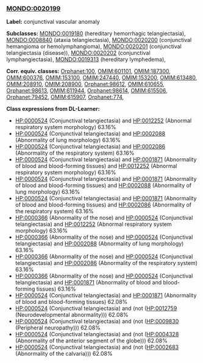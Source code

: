 
### [MONDO:0020199](http://purl.obolibrary.org/obo/MONDO_0020199)
**Label:** conjunctival vascular anomaly

**Subclasses:** [MONDO:0019180](http://purl.obolibrary.org/obo/MONDO_0019180) (hereditary hemorrhagic telangiectasia), [MONDO:0008840](http://purl.obolibrary.org/obo/MONDO_0008840) (ataxia telangiectasia), [MONDO:0020200](http://purl.obolibrary.org/obo/MONDO_0020200) (conjunctival hemangioma or hemolymphangioma), [MONDO:0020201](http://purl.obolibrary.org/obo/MONDO_0020201) (conjunctival telangiectasia (disease)), [MONDO:0020202](http://purl.obolibrary.org/obo/MONDO_0020202) (conjunctival lymphangiectasia), [MONDO:0019313](http://purl.obolibrary.org/obo/MONDO_0019313) (hereditary lymphedema), 

**Corr. equiv. classes:** [Orphanet:100](http://www.orpha.net/ORDO/Orphanet_100), [OMIM:601101](http://purl.obolibrary.org/obo/OMIM_601101), [OMIM:187300](http://purl.obolibrary.org/obo/OMIM_187300), [OMIM:600376](http://purl.obolibrary.org/obo/OMIM_600376), [OMIM:153100](http://purl.obolibrary.org/obo/OMIM_153100), [OMIM:247440](http://purl.obolibrary.org/obo/OMIM_247440), [OMIM:153200](http://purl.obolibrary.org/obo/OMIM_153200), [OMIM:613480](http://purl.obolibrary.org/obo/OMIM_613480), [OMIM:208910](http://purl.obolibrary.org/obo/OMIM_208910), [OMIM:208900](http://purl.obolibrary.org/obo/OMIM_208900), [Orphanet:98612](http://www.orpha.net/ORDO/Orphanet_98612), [OMIM:610655](http://purl.obolibrary.org/obo/OMIM_610655), [Orphanet:98613](http://www.orpha.net/ORDO/Orphanet_98613), [OMIM:611944](http://purl.obolibrary.org/obo/OMIM_611944), [Orphanet:98614](http://www.orpha.net/ORDO/Orphanet_98614), [OMIM:615506](http://purl.obolibrary.org/obo/OMIM_615506), [Orphanet:79452](http://www.orpha.net/ORDO/Orphanet_79452), [OMIM:615907](http://purl.obolibrary.org/obo/OMIM_615907), [Orphanet:774](http://www.orpha.net/ORDO/Orphanet_774), 

**Class expressions from DL-Learner:**

- [HP:0000524](http://purl.obolibrary.org/obo/HP_0000524) (Conjunctival telangiectasia) and [HP:0012252](http://purl.obolibrary.org/obo/HP_0012252) (Abnormal respiratory system morphology) 63.16%
- [HP:0000524](http://purl.obolibrary.org/obo/HP_0000524) (Conjunctival telangiectasia) and [HP:0002088](http://purl.obolibrary.org/obo/HP_0002088) (Abnormality of lung morphology) 63.16%
- [HP:0000524](http://purl.obolibrary.org/obo/HP_0000524) (Conjunctival telangiectasia) and [HP:0002086](http://purl.obolibrary.org/obo/HP_0002086) (Abnormality of the respiratory system) 63.16%
- [HP:0000524](http://purl.obolibrary.org/obo/HP_0000524) (Conjunctival telangiectasia) and [HP:0001871](http://purl.obolibrary.org/obo/HP_0001871) (Abnormality of blood and blood-forming tissues) and [HP:0012252](http://purl.obolibrary.org/obo/HP_0012252) (Abnormal respiratory system morphology) 63.16%
- [HP:0000524](http://purl.obolibrary.org/obo/HP_0000524) (Conjunctival telangiectasia) and [HP:0001871](http://purl.obolibrary.org/obo/HP_0001871) (Abnormality of blood and blood-forming tissues) and [HP:0002088](http://purl.obolibrary.org/obo/HP_0002088) (Abnormality of lung morphology) 63.16%
- [HP:0000524](http://purl.obolibrary.org/obo/HP_0000524) (Conjunctival telangiectasia) and [HP:0001871](http://purl.obolibrary.org/obo/HP_0001871) (Abnormality of blood and blood-forming tissues) and [HP:0002086](http://purl.obolibrary.org/obo/HP_0002086) (Abnormality of the respiratory system) 63.16%
- [HP:0000366](http://purl.obolibrary.org/obo/HP_0000366) (Abnormality of the nose) and [HP:0000524](http://purl.obolibrary.org/obo/HP_0000524) (Conjunctival telangiectasia) and [HP:0012252](http://purl.obolibrary.org/obo/HP_0012252) (Abnormal respiratory system morphology) 63.16%
- [HP:0000366](http://purl.obolibrary.org/obo/HP_0000366) (Abnormality of the nose) and [HP:0000524](http://purl.obolibrary.org/obo/HP_0000524) (Conjunctival telangiectasia) and [HP:0002088](http://purl.obolibrary.org/obo/HP_0002088) (Abnormality of lung morphology) 63.16%
- [HP:0000366](http://purl.obolibrary.org/obo/HP_0000366) (Abnormality of the nose) and [HP:0000524](http://purl.obolibrary.org/obo/HP_0000524) (Conjunctival telangiectasia) and [HP:0002086](http://purl.obolibrary.org/obo/HP_0002086) (Abnormality of the respiratory system) 63.16%
- [HP:0000366](http://purl.obolibrary.org/obo/HP_0000366) (Abnormality of the nose) and [HP:0000524](http://purl.obolibrary.org/obo/HP_0000524) (Conjunctival telangiectasia) and [HP:0001871](http://purl.obolibrary.org/obo/HP_0001871) (Abnormality of blood and blood-forming tissues) 63.16%
- [HP:0000524](http://purl.obolibrary.org/obo/HP_0000524) (Conjunctival telangiectasia) and [HP:0001871](http://purl.obolibrary.org/obo/HP_0001871) (Abnormality of blood and blood-forming tissues) 62.08%
- [HP:0000524](http://purl.obolibrary.org/obo/HP_0000524) (Conjunctival telangiectasia) and (not ([HP:0012759](http://purl.obolibrary.org/obo/HP_0012759) (Neurodevelopmental abnormality))) 62.08%
- [HP:0000524](http://purl.obolibrary.org/obo/HP_0000524) (Conjunctival telangiectasia) and (not ([HP:0009830](http://purl.obolibrary.org/obo/HP_0009830) (Peripheral neuropathy))) 62.08%
- [HP:0000524](http://purl.obolibrary.org/obo/HP_0000524) (Conjunctival telangiectasia) and (not ([HP:0004328](http://purl.obolibrary.org/obo/HP_0004328) (Abnormality of the anterior segment of the globe))) 62.08%
- [HP:0000524](http://purl.obolibrary.org/obo/HP_0000524) (Conjunctival telangiectasia) and (not ([HP:0002683](http://purl.obolibrary.org/obo/HP_0002683) (Abnormality of the calvaria))) 62.08%


